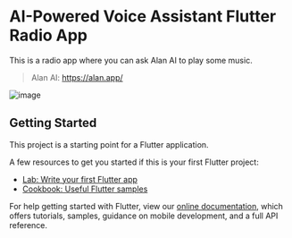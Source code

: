 # AI-Powered Voice Assistant Flutter Radio App

This is a radio app where you can ask Alan AI to play some music.

> Alan AI: https://alan.app/

![image](https://user-images.githubusercontent.com/85106716/181691220-2ee854eb-62ee-4e8b-b214-e63cf3014e68.png)


## Getting Started

This project is a starting point for a Flutter application.

A few resources to get you started if this is your first Flutter project:

- [Lab: Write your first Flutter app](https://flutter.dev/docs/get-started/codelab)
- [Cookbook: Useful Flutter samples](https://flutter.dev/docs/cookbook)

For help getting started with Flutter, view our
[online documentation](https://flutter.dev/docs), which offers tutorials,
samples, guidance on mobile development, and a full API reference.
